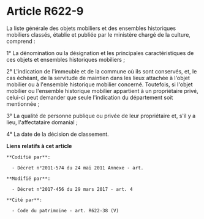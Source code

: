 # Article R622-9

La liste générale des objets mobiliers et des ensembles historiques mobiliers classés, établie et publiée par le ministère
chargé de la culture, comprend :

1° La dénomination ou la désignation et les principales caractéristiques de ces objets et ensembles historiques mobiliers ;

2° L'indication de l'immeuble et de la commune où ils sont conservés, et, le cas échéant, de la servitude de maintien dans
les lieux attachée à l'objet mobilier ou à l'ensemble historique mobilier concerné. Toutefois, si l'objet mobilier ou
l'ensemble historique mobilier appartient à un propriétaire privé, celui-ci peut demander que seule l'indication du
département soit mentionnée ;

3° La qualité de personne publique ou privée de leur propriétaire et, s'il y a lieu, l'affectataire domanial ;

4° La date de la décision de classement.

**Liens relatifs à cet article**

	**Codifié par**:

	  - Décret n°2011-574 du 24 mai 2011 Annexe - art.

	**Modifié par**:

	  - Décret n°2017-456 du 29 mars 2017 - art. 4

	**Cité par**:

	  - Code du patrimoine - art. R622-38 (V)
